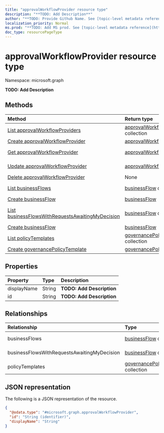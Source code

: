 ```yaml
---
title: "approvalWorkflowProvider resource type"
description: "**TODO: Add Description**"
author: "**TODO: Provide Github Name. See [topic-level metadata reference](https://msgo.azurewebsites.net/add/document/guidelines/metadata.html#topic-level-metadata)**"
localization_priority: Normal
ms.prod: "**TODO: Add MS prod. See [topic-level metadata reference](https://msgo.azurewebsites.net/add/document/guidelines/metadata.html#topic-level-metadata)**"
doc_type: resourcePageType
---
```


# approvalWorkflowProvider resource type

Namespace: microsoft.graph

**TODO: Add Description**

## Methods
|Method|Return type|Description|
|:---|:---|:---|
|[List approvalWorkflowProviders](../api/approvalworkflowprovider-list.md)|[approvalWorkflowProvider](../resources/approvalworkflowprovider.md) collection|Get a list of the [approvalWorkflowProvider](../resources/approvalworkflowprovider.md) objects and their properties.|
|[Create approvalWorkflowProvider](../api/approvalworkflowprovider-post-approvalworkflowproviders.md)|[approvalWorkflowProvider](../resources/approvalworkflowprovider.md)|Create a new [approvalWorkflowProvider](../resources/approvalworkflowprovider.md) object.|
|[Get approvalWorkflowProvider](../api/approvalworkflowprovider-get.md)|[approvalWorkflowProvider](../resources/approvalworkflowprovider.md)|Read the properties and relationships of an [approvalWorkflowProvider](../resources/approvalworkflowprovider.md) object.|
|[Update approvalWorkflowProvider](../api/approvalworkflowprovider-update.md)|[approvalWorkflowProvider](../resources/approvalworkflowprovider.md)|Update the properties of an [approvalWorkflowProvider](../resources/approvalworkflowprovider.md) object.|
|[Delete approvalWorkflowProvider](../api/approvalworkflowprovider-delete.md)|None|Deletes an [approvalWorkflowProvider](../resources/approvalworkflowprovider.md) object.|
|[List businessFlows](../api/approvalworkflowprovider-list-businessflows.md)|[businessFlow](../resources/businessflow.md) collection|Get the businessFlow resources from the businessFlows navigation property.|
|[Create businessFlow](../api/approvalworkflowprovider-post-businessflows.md)|[businessFlow](../resources/businessflow.md)|Create a new businessFlow object.|
|[List businessFlowsWithRequestsAwaitingMyDecision](../api/approvalworkflowprovider-list-businessflowswithrequestsawaitingmydecision.md)|[businessFlow](../resources/businessflow.md) collection|Get the businessFlow resources from the businessFlowsWithRequestsAwaitingMyDecision navigation property.|
|[Create businessFlow](../api/approvalworkflowprovider-post-businessflowswithrequestsawaitingmydecision.md)|[businessFlow](../resources/businessflow.md)|Create a new businessFlow object.|
|[List policyTemplates](../api/approvalworkflowprovider-list-policytemplates.md)|[governancePolicyTemplate](../resources/governancepolicytemplate.md) collection|Get the governancePolicyTemplate resources from the policyTemplates navigation property.|
|[Create governancePolicyTemplate](../api/approvalworkflowprovider-post-policytemplates.md)|[governancePolicyTemplate](../resources/governancepolicytemplate.md)|Create a new governancePolicyTemplate object.|

## Properties
|Property|Type|Description|
|:---|:---|:---|
|displayName|String|**TODO: Add Description**|
|id|String|**TODO: Add Description**|

## Relationships
|Relationship|Type|Description|
|:---|:---|:---|
|businessFlows|[businessFlow](../resources/businessflow.md) collection|**TODO: Add Description**|
|businessFlowsWithRequestsAwaitingMyDecision|[businessFlow](../resources/businessflow.md) collection|**TODO: Add Description**|
|policyTemplates|[governancePolicyTemplate](../resources/governancepolicytemplate.md) collection|**TODO: Add Description**|

## JSON representation
The following is a JSON representation of the resource.
<!-- {
  "blockType": "resource",
  "keyProperty": "id",
  "@odata.type": "microsoft.graph.approvalWorkflowProvider",
  "openType": false
}
-->
``` json
{
  "@odata.type": "#microsoft.graph.approvalWorkflowProvider",
  "id": "String (identifier)",
  "displayName": "String"
}
```

